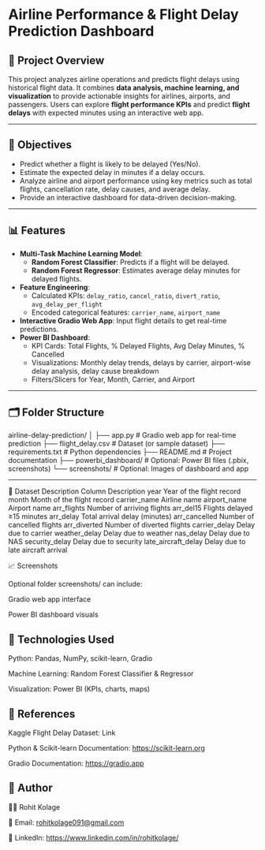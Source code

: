 # Airline Performance & Flight Delay Prediction Dashboard

## 🚀 Project Overview
This project analyzes airline operations and predicts flight delays using historical flight data. It combines **data analysis, machine learning, and visualization** to provide actionable insights for airlines, airports, and passengers. Users can explore **flight performance KPIs** and predict **flight delays** with expected minutes using an interactive web app.

---

## 🎯 Objectives
- Predict whether a flight is likely to be delayed (Yes/No).  
- Estimate the expected delay in minutes if a delay occurs.  
- Analyze airline and airport performance using key metrics such as total flights, cancellation rate, delay causes, and average delay.  
- Provide an interactive dashboard for data-driven decision-making.

---

## 📊 Features
- **Multi-Task Machine Learning Model**:
  - **Random Forest Classifier**: Predicts if a flight will be delayed.  
  - **Random Forest Regressor**: Estimates average delay minutes for delayed flights.  
- **Feature Engineering**:  
  - Calculated KPIs: `delay_ratio`, `cancel_ratio`, `divert_ratio`, `avg_delay_per_flight`  
  - Encoded categorical features: `carrier_name`, `airport_name`  
- **Interactive Gradio Web App**: Input flight details to get real-time predictions.  
- **Power BI Dashboard**:
  - KPI Cards: Total Flights, % Delayed Flights, Avg Delay Minutes, % Cancelled  
  - Visualizations: Monthly delay trends, delays by carrier, airport-wise delay analysis, delay cause breakdown  
  - Filters/Slicers for Year, Month, Carrier, and Airport

---

## 🗂️ Folder Structure


airline-delay-prediction/
│
├── app.py # Gradio web app for real-time prediction
├── flight_delay.csv # Dataset (or sample dataset)
├── requirements.txt # Python dependencies
├── README.md # Project documentation
├── powerbi_dashboard/ # Optional: Power BI files (.pbix, screenshots)
└── screenshots/ # Optional: Images of dashboard and app


---
📌 Dataset Description
Column	Description
year	Year of the flight record
month	Month of the flight record
carrier_name	Airline name
airport_name	Airport name
arr_flights	Number of arriving flights
arr_del15	Flights delayed ≥15 minutes
arr_delay	Total arrival delay (minutes)
arr_cancelled	Number of cancelled flights
arr_diverted	Number of diverted flights
carrier_delay	Delay due to carrier
weather_delay	Delay due to weather
nas_delay	Delay due to NAS
security_delay	Delay due to security
late_aircraft_delay	Delay due to late aircraft arrival

📈 Screenshots

Optional folder screenshots/ can include:

Gradio web app interface

Power BI dashboard visuals


## 🔧 Technologies Used

Python: Pandas, NumPy, scikit-learn, Gradio

Machine Learning: Random Forest Classifier & Regressor

Visualization: Power BI (KPIs, charts, maps)


## 📄 References

Kaggle Flight Delay Dataset: Link

Python & Scikit-learn Documentation: https://scikit-learn.org

Gradio Documentation: https://gradio.app





## 👤 Author
👨‍💻 Rohit Kolage

📧 Email: rohitkolage091@gmail.com

🔗 LinkedIn: https://www.linkedin.com/in/rohitkolage/

